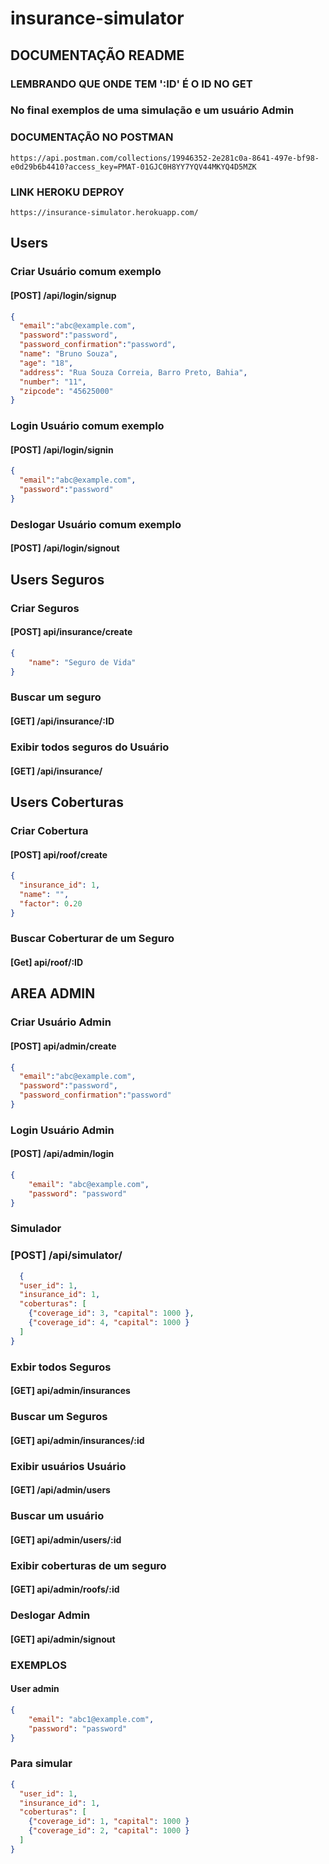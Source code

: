# insurance-simulator



## DOCUMENTAÇÃO README
### LEMBRANDO QUE ONDE TEM ':ID' É O ID NO GET
### No final exemplos de uma simulação e um usuário Admin

### DOCUMENTAÇÃO NO POSTMAN
```
https://api.postman.com/collections/19946352-2e281c0a-8641-497e-bf98-e0d29b6b4410?access_key=PMAT-01GJC0H8YY7YQV44MKYQ4D5MZK
``` 

### LINK HEROKU DEPROY
```
https://insurance-simulator.herokuapp.com/
```

## Users

### Criar Usuário comum exemplo
#### [POST] /api/login/signup


```json
{
  "email":"abc@example.com",
  "password":"password",
  "password_confirmation":"password",
  "name": "Bruno Souza",
  "age": "18",
  "address": "Rua Souza Correia, Barro Preto, Bahia",
  "number": "11",
  "zipcode": "45625000"
}
```



### Login Usuário comum exemplo
#### [POST] /api/login/signin


```json
{
  "email":"abc@example.com",
  "password":"password"
}
```

### Deslogar Usuário comum exemplo
####  [POST] /api/login/signout



## Users Seguros

### Criar Seguros
#### [POST] api/insurance/create

```json
{
    "name": "Seguro de Vida"
}
```

### Buscar um seguro
#### [GET] /api/insurance/:ID

### Exibir todos seguros do Usuário
#### [GET] /api/insurance/



## Users Coberturas


### Criar Cobertura
#### [POST] api/roof/create

```json
{
  "insurance_id": 1,
  "name": "",
  "factor": 0.20
}
```


### Buscar Coberturar de um Seguro
#### [Get] api/roof/:ID



## AREA ADMIN


### Criar Usuário Admin
#### [POST] api/admin/create

```json
{
  "email":"abc@example.com",
  "password":"password",
  "password_confirmation":"password"
}
```


### Login Usuário Admin

#### [POST] /api/admin/login


```json
{
    "email": "abc@example.com",
    "password": "password"
}

```

### Simulador
### [POST] /api/simulator/

```json
  {
  "user_id": 1,
  "insurance_id": 1,
  "coberturas": [
    {"coverage_id": 3, "capital": 1000 },
    {"coverage_id": 4, "capital": 1000 }
  ]
}
```

### Exbir todos Seguros
#### [GET] api/admin/insurances


### Buscar um Seguros
#### [GET] api/admin/insurances/:id



### Exibir usuários Usuário
#### [GET] /api/admin/users

### Buscar um usuário
#### [GET] api/admin/users/:id


### Exibir coberturas de um seguro
#### [GET] api/admin/roofs/:id

### Deslogar Admin

#### [GET] api/admin/signout



### EXEMPLOS
#### User admin
```json
{
    "email": "abc1@example.com",
    "password": "password"
}
```

### Para simular

```json
{
  "user_id": 1,
  "insurance_id": 1,
  "coberturas": [
    {"coverage_id": 1, "capital": 1000 }
    {"coverage_id": 2, "capital": 1000 }
  ]
}
```



